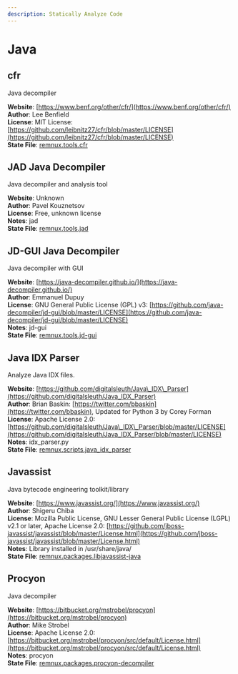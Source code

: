```yaml
---
description: Statically Analyze Code
---
```


# Java

## cfr

Java decompiler

**Website**: [https://www.benf.org/other/cfr/](https://www.benf.org/other/cfr/)  
**Author**: Lee Benfield  
**License**: MIT License: [https://github.com/leibnitz27/cfr/blob/master/LICENSE](https://github.com/leibnitz27/cfr/blob/master/LICENSE)  
**State File**: [remnux.tools.cfr](https://github.com/REMnux/salt-states/blob/master/remnux/tools/cfr.sls)

## JAD Java Decompiler

Java decompiler and analysis tool

**Website**: Unknown  
**Author**: Pavel Kouznetsov  
**License**: Free, unknown license  
**Notes**: jad  
**State File**: [remnux.tools.jad](https://github.com/REMnux/salt-states/blob/master/remnux/tools/jad.sls)

## JD-GUI Java Decompiler

Java decompiler with GUI

**Website**: [https://java-decompiler.github.io/](https://java-decompiler.github.io/)  
**Author**: Emmanuel Dupuy  
**License**: GNU General Public License \(GPL\) v3: [https://github.com/java-decompiler/jd-gui/blob/master/LICENSE](https://github.com/java-decompiler/jd-gui/blob/master/LICENSE)  
**Notes**: jd-gui  
**State File**: [remnux.tools.jd-gui](https://github.com/REMnux/salt-states/blob/master/remnux/tools/jd-gui.sls)

## Java IDX Parser

Analyze Java IDX files.

**Website**: [https://github.com/digitalsleuth/Java\_IDX\_Parser](https://github.com/digitalsleuth/Java_IDX_Parser)  
**Author**: Brian Baskin: [https://twitter.com/bbaskin](https://twitter.com/bbaskin), Updated for Python 3 by Corey Forman  
**License**: Apache License 2.0: [https://github.com/digitalsleuth/Java\_IDX\_Parser/blob/master/LICENSE](https://github.com/digitalsleuth/Java_IDX_Parser/blob/master/LICENSE)  
**Notes**: idx\_parser.py  
**State File**: [remnux.scripts.java\_idx\_parser](https://github.com/REMnux/salt-states/blob/master/remnux/scripts/java_idx_parser.sls)

## Javassist

Java bytecode engineering toolkit/library

**Website**: [https://www.javassist.org/](https://www.javassist.org/)  
**Author**: Shigeru Chiba  
**License**: Mozilla Public License, GNU Lesser General Public License \(LGPL\) v2.1 or later, Apache License 2.0: [https://github.com/jboss-javassist/javassist/blob/master/License.html](https://github.com/jboss-javassist/javassist/blob/master/License.html)  
**Notes**: Library installed in /usr/share/java/  
**State File**: [remnux.packages.libjavassist-java](https://github.com/REMnux/salt-states/blob/master/remnux/packages/libjavassist-java.sls)

## Procyon

Java decompiler

**Website**: [https://bitbucket.org/mstrobel/procyon](https://bitbucket.org/mstrobel/procyon)  
**Author**: Mike Strobel  
**License**: Apache License 2.0: [https://bitbucket.org/mstrobel/procyon/src/default/License.html](https://bitbucket.org/mstrobel/procyon/src/default/License.html)  
**Notes**: procyon  
**State File**: [remnux.packages.procyon-decompiler](https://github.com/REMnux/salt-states/blob/master/remnux/packages/procyon-decompiler.sls)


